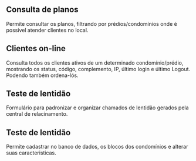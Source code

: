 ## Consulta de planos
Permite consultar os planos, filtrando por prédios/condomínios onde é possivel atender clientes no local.

## Clientes on-line
Consulta todos os clientes ativos de um determinado condomínio/prédio, mostrando os status,	código,	complemento, IP,	último login e último Logout. Podendo também ordena-lós.

## Teste de lentidão
Formulário para padronizar e organizar chamados de lentidão gerados pela central de relacinamento.

## Teste de lentidão
Permite cadastrar no banco de dados, os blocos dos condomínios e alterar suas caracteristicas. 
